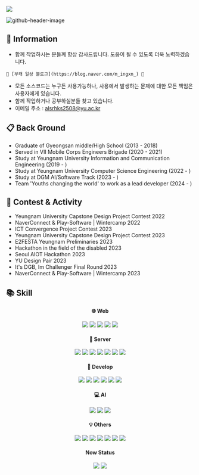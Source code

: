 ![](https://komarev.com/ghpvc/?username=KimMin-Gwan&color=50BCDF&label=visitors)  
  
  
  
![github-header-image](https://github.com/KimMin-Gwan/KimMin-Gwan/assets/105574034/26b790e5-9767-4bd5-94fd-e42b52d235e4)


## 🌱 Information  
<!-- ![Anurag's GitHub stats](https://kim-min-gwan.vercel.app/api?username=KimMin-Gwan&show_icons=true&theme=radical) -->
 + 함께 작업하시는 분들께 항상 감사드립니다. 도움이 될 수 있도록 더욱 노력하겠습니다.

<!--    😺 [본캐 공부 블로그](https://kimmin-gwan.github.io) 😺   -->
    🌻 [부캐 일상 블로그](https://blog.naver.com/m_ingxn_) 🌻   

 + 모든 소스코드는 누구든 사용가능하나, 사용에서 발생하는 문제에 대한 모든 책임은 사용자에게 있습니다.
 + 함께 작업하거나 공부하실분들 찾고 있습니다.
 + 이메일 주소 : alsrhks2508@yu.ac.kr

## 📋 Back Ground
 + Graduate of Gyeongsan middle/High School (2013 - 2018)
 + Served in VII Mobile Corps Engineers Brigade (2020 - 2021)
 + Study at Yeungnam University Information and Communication Engineering (2019 - )
 + Study at Yeungnam University Computer Science Engineering (2022 - )
 + Study at DGM AI/Software Track (2023 - )
 + Team 'Youths changing the world' to work as a lead developer (2024 - )
  
## 🎲 Contest & Activity
 + Yeungnam University Capstone Design Project Contest 2022
 + NaverConnect & Play-Software | Wintercamp 2022
 + ICT Convergence Project Contest 2023
 + Yeungnam University Capstone Design Project Contest 2023
 + E2FESTA Yeungnam Preliminaries 2023 
 + Hackathon in the field of the disabled 2023
 + Seoul AIOT Hackathon 2023
 + YU Design Pair 2023
 + It's DGB, Im Challenger Final Round 2023
 + NaverConnect & Play-Software | Wintercamp 2023

## 📚 Skill
<div align="center">

<div align="center"><h4> 🌐 Web </h4></div>
    <img src="https://img.shields.io/badge/HTML5-E34F26?style=flat&logo=HTML5&logoColor=white"/>
    <img src="https://img.shields.io/badge/CSS3-1572B6?style=flat&logo=CSS3&logoColor=white"/>
    <img src="https://img.shields.io/badge/JavaScript-F7DF1E?style=flat&logo=javascript&logoColor=white"/>
    <img src="https://img.shields.io/badge/React-61DAFB?style=flat-square&logo=React&logoColor=black"/>   
    <img src="https://img.shields.io/badge/Flutter-white?style=flat-square&logo=flutter&logoColor=02569B"/>


    
<div align="center"><h4> 📡 Server </h4></div>
    <img src="https://img.shields.io/badge/Node.js-339933?style=flat&logo=nodedotjs&logoColor=white"/>
    <img src="https://img.shields.io/badge/flask-000000?style=flat&logo=flask&logoColor=white"/>
    <img src="https://img.shields.io/badge/fastAPI-009688?style=flat&logo=fastapi&logoColor=white"/>
    <img src="https://img.shields.io/badge/mongoDB-47A248?style=flat&logo=mongodb&logoColor=white"/>
    <img src="https://img.shields.io/badge/AWS-232F3E?style=flat&logo=amazonaws&logoColor=white"/>    
    <img src="https://img.shields.io/badge/Docker-2496ED?style=flat&logo=docker&logoColor=white"/>   
    <img src="https://img.shields.io/badge/NCloud-03C75A?style=flat&logo=Naver&logoColor=white"/>
    
<div align="center"><h4> 🌈 Develop </h4></div>
    <img src="https://img.shields.io/badge/Python-3776AB?style=flat&logo=python&logoColor=white"/>
    <img src="https://img.shields.io/badge/C-A8B9CC?style=flat&logo=c&logoColor=white"/>
    <img src="https://img.shields.io/badge/C++-00599C?style=flat&logo=cplusplus&logoColor=white"/>
    <img src="https://img.shields.io/badge/Java-007396?style=flat&logo=Java&logoColor=white"/>
    <img src="https://img.shields.io/badge/Kotlin-7F52FF?style=flat&logo=Kotlin&logoColor=white"/>  
    <img src="https://img.shields.io/badge/Dart-0175C2?style=flat&logo=Dart&logoColor=white"/>  

<div align="center"><h4> 💻 AI </h4></div>
    <img src="https://img.shields.io/badge/Tensorflow-FF6F00?style=flat&logo=tensorflow&logoColor=white"/>
    <img src="https://img.shields.io/badge/Scikit_learn-F7931E?style=flat&logo=scikitlearn&logoColor=white"/>
    <img src="https://img.shields.io/badge/openCV-5C3EE8?style=flat&logo=opencv&logoColor=white"/>

<div align="center"><h4> 💡 Others </h4></div>
    <img src="https://img.shields.io/badge/Raspberry_PI-A22846?style=flat&logo=raspberrypi&logoColor=white"/>
    <img src="https://img.shields.io/badge/Visual_Studio-5C2D91?style=flat&logo=visualstudio&logoColor=white"/>
    <img src="https://img.shields.io/badge/VScode-007ACC?style=flat&logo=visualstudiocode&logoColor=white"/>
    <img src="https://img.shields.io/badge/Vim-019733?style=flat&logo=vim&logoColor=white"/>
    <img src="https://img.shields.io/badge/ubuntu-E95420?style=flat&logo=ubuntu&logoColor=white"/>
    <img src="https://img.shields.io/badge/PowerShell-5391FE?style=flat&logo=powershell&logoColor=white"/>
    <img src="https://img.shields.io/badge/Android Studio-3DDC84?style=flat&logo=androidstudio&logoColor=white"/>
  
<div align="center"><h4> Now Status</h4></div>
    <img src="https://github-readme-stats.vercel.app/api/top-langs/?username=KimMin-Gwan&layout=donut&theme=dracula&langs_count=8">
    <img src="https://github-readme-stats.vercel.app/api?username=KimMin-Gwan)](https://github.com/KimMin-Gwan/github-readme-stats">
    
    
</div>


<!--
**KimMin-Gwan/KimMin-Gwan** is a ✨ _special_ ✨ repository because its `README.md` (this file) appears on your GitHub profile.

Here are some ideas to get you started:

- 🔭 I’m currently working on ...
- 🌱 I’m currently learning ...
- 👯 I’m looking to collaborate on ...
- 🤔 I’m looking for help with ...
- 💬 Ask me about ...
- 📫 How to reach me: ...
- 😄 Pronouns: ...
- ⚡ Fun fact: ...
-->

